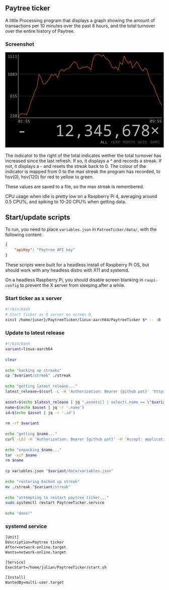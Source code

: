 ## Paytree ticker
A little Processing program that displays a graph showing the amount of transactions per 10 minutes over the past 8 hours,
and the total turnover over the entire history of Paytree.

### Screenshot
![Screenshot](https://github.com/Ghoelian/PaytreeTicker/blob/master/data/screenshot.png?raw=true&v=2)

The indicator to the right of the total indicates wether the total turnover has increased since the last refresh. If so, it displays a ^ and records a streak. If not, it displays a - and resets the streak back to 0.
The colour of the indicator is mapped from 0 to the max streak the program has recorded, to hsv(0), hsv(120) for red to yellow to green.

These values are saved to a file, so the max streak is remembered.

CPU usage when idle is pretty low on a Raspberry Pi  4, averaging around 0.5 CPU%, and spiking to 10-20 CPU% when getting data.

## Start/update scripts
To run, you need to place `variables.json` in `PatreeTicker/data/`, with the following content:

```json
{
	"apiKey": "Paytree API key"
}
```

These scripts were built for a headless install of Raspberry Pi OS, but should work with any headless distro with X11 and systemd.

On a headless Raspberry Pi, you should disable screen blanking in `raspi-config` to prevent the X server from sleeping after a while.

### Start ticker as x server
```bash
#!/bin/bash
# Start ticker as X server on screen 0
xinit /home/{user}/PaytreeTicker/linux-aarch64/PaytreeTicker $* -- :0
```

### Update to latest release
```bash
#!/bin/bash
variant=linux-aarch64

clear

echo "backing up streaks"
cp "$variant/streak" ./streak

echo "getting latest release..."
latest_release=$(curl -L -H 'Authorization: Bearer {github pat}' 'https://api.github.com/repos/Ghoelian/PaytreeTicker/releases/latest')

asset=$(echo $latest_release | jq ".assets[] | select(.name == \"$variant.tar.gz\")")
name=$(echo $asset | jq -r '.name')
id=$(echo $asset | jq -r '.id')

rm -rf $variant

echo "getting $name..."
curl -LOJ -H 'Authorization: Bearer {github pat}' -H 'Accept: application/octet-stream' "https://api.github.com/repos/Ghoelian/PaytreeTicker/releases/assets/$id" -o "$name"

echo "unpacking $name..."
tar -xzf $name
rm $name

cp variables.json "$variant/data/variables.json"

echo "restoring backed up streak"
mv ./streak "$variant/streak"

echo "attempting to restart paytree ticker..."
sudo systemctl restart PaytreeTicker.service

echo "done!"
```

### systemd service
```
[Unit]
Description=Paytree ticker
After=network-online.target
Wants=network-online.target

[Service]
ExecStart=/home/julian/PaytreeTicker/start.sh

[Install]
WantedBy=multi-user.target
```
